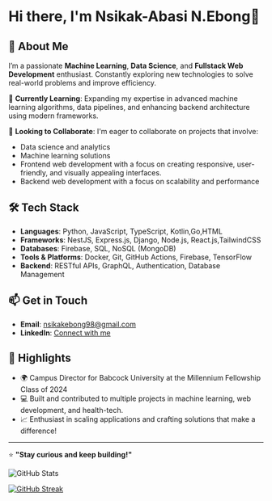 # Hi there, I'm Nsikak-Abasi N.Ebong👋

## 👀 About Me
I’m a passionate **Machine Learning**, **Data Science**, and **Fullstack Web Development** enthusiast. Constantly exploring new technologies to solve real-world problems and improve efficiency. 

🌱 **Currently Learning**: Expanding my expertise in advanced machine learning algorithms, data pipelines, and enhancing backend architecture using modern frameworks.

💞️ **Looking to Collaborate**: I'm eager to collaborate on projects that involve:
- Data science and analytics
- Machine learning solutions
- Frontend web development with a focus on creating responsive, user-friendly, and visually appealing interfaces.
- Backend web development with a focus on scalability and performance

## 🛠️ Tech Stack
- **Languages**: Python, JavaScript, TypeScript, Kotlin,Go,HTML
- **Frameworks**: NestJS, Express.js, Django, Node.js, React.js,TailwindCSS
- **Databases**: Firebase, SQL, NoSQL (MongoDB)
- **Tools & Platforms**: Docker, Git, GitHub Actions, Firebase, TensorFlow
- **Backend**: RESTful APIs, GraphQL, Authentication, Database Management

## 📫 Get in Touch
- **Email**: [nsikakebong98@gmail.com](mailto:nsikakebong98@gmail.com)
- **LinkedIn**: [Connect with me](https://www.linkedin.com/in/nsikak-abasi-ebong-78a0b1264/?originalSubdomain=ng)

## 🌟 Highlights
- 🌍 Campus Director for Babcock University at the Millennium Fellowship Class of 2024
- 💻 Built and contributed to multiple projects in machine learning, web development, and health-tech.
- 📈 Enthusiast in scaling applications and crafting solutions that make a difference!

---

⭐️ **"Stay curious and keep building!"**

![GitHub Stats](https://github-readme-stats.vercel.app/api?username=Nsiikak&show_icons=true&theme=dark&rank_icon=github&include_all_commits=true)


[![GitHub Streak](https://streak-stats.demolab.com?user=Nsiikak)](https://git.io/streak-stats)
<!---
Nsiikak/Nsiikak is a ✨ special ✨ repository because its `README.md` (this file) appears on your GitHub profile.
You can click the Preview link to take a look at your changes.
--->
